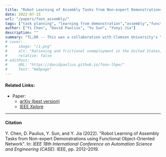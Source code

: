 ```yaml
---
title: "Robot Learning of Assembly Tasks from Non-expert Demonstrations using Functional Object-Oriented Network"
date: 2022-07-15
url: "/papers/foon_assembly/"
tags: ["task planning", "learning from demonstration","assembly","functional object-oriented networks", "FOON"]
author: ["Yi Chen", "David Paulius", "Yu Sun", "Yunyi Jia"]
description: ""
summary: "TL;DR -- This was a collaboration with Clemson University's Yunyi Jia and Yi Chen, who were interested in using FOONs for representing assembly tasks. They successfully utilized and adapted a FOON to robotic assembly execution."
# cover:
#     image: "/1.png"
#     alt: "Rationing and frictional unemployment in the United States, 1964–2009"
#     relative: false
# editPost:
#     URL: "https://davidpaulius.github.io/foon-lhpe/"
#     Text: "Webpage"
---
```


#### Related Links:

+ Paper:
  + [arXiv (best version)](https://arxiv.org/abs/1905.00502)
  + [IEEE Xplore](https://ieeexplore.ieee.org/abstract/document/9561680/)

<!-- --- -->

<!-- #### NOTES -->


---

#### Citation

Y. Chen, D. Paulius, Y. Sun, and Y. Jia (2022). "Robot Learning of Assembly Tasks from Non-expert Demonstrations using Functional Object-Oriented Network". In: *IEEE 18th International Conference on Automation Science and Engineering (CASE)*. IEEE, pp. 2012–2019.